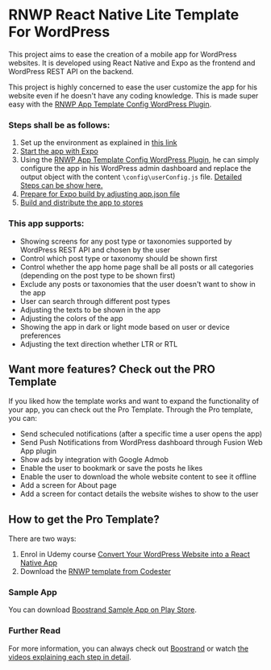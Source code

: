# RNWP React Native Lite Template For WordPress

This project aims to ease the creation of a mobile app for WordPress websites. It is developed using React Native and Expo as the frontend and WordPress REST API on the backend.

This project is highly concerned to ease the user customize the app for his website even if he doesn't have any coding knowledge. This is made super easy with the [RNWP App Template Config WordPress Plugin](https://wordpress.org/plugins/rnwp-app-template-config/).

### Steps shall be as follows:

1. Set up the environment as explained in [this link](https://boostrand.com/how-to-setup-your-expo-environment/)
2. [Start the app with Expo](https://boostrand.com/start-with-expo/)
3. Using the [RNWP App Template Config WordPress Plugin](https://wordpress.org/plugins/rnwp-app-template-config/), he can simply configure the app in his WordPress admin dashboard and replace the output object with the content `\config\userConfig.js` file. [Detailed Steps can be show here.](https://boostrand.com/configure-your-app-options-userconfig-js-file-and-rnwp-plugin/)
4. [Prepare for Expo build by adjusting app.json file](https://boostrand.com/configuring-app-json-file/)
5. [Build and distribute the app to stores](https://boostrand.com/distributing-app-to-stores-through-expo/)

### This app supports:

* Showing screens for any post type or taxonomies supported by WordPress REST API and chosen by the user
* Control which post type or taxonomy should be shown first
* Control whether the app home page shall be all posts or all categories (depending on the post type to be shown first)
* Exclude any posts or taxonomies that the user doesn't want to show in the app
* User can search through different post types
* Adjusting the texts to be shown in the app
* Adjusting the colors of the app
* Showing the app in dark or light mode based on user or device preferences
* Adjusting the text direction whether LTR or RTL

## Want more features? Check out the  PRO Template

If you liked how the template works and want to expand the functionality of your app, you can check out the Pro Template. Through the Pro template, you can:

* Send scheculed notifications (after a specific time a user opens the app)
* Send Push Notifications from WordPress dashboard through Fusion Web App plugin
* Show ads by integration with Google Admob
* Enable the user to bookmark or save the posts he likes
* Enable the user to download the whole website content to see it offline
* Add a screen for About page
* Add a screen for contact details the website wishes to show to the user

## How to get the Pro Template?

There are two ways:
1. Enrol in Udemy course [Convert Your WordPress Website into a React Native App](https://www.udemy.com/course/convert-wordpress-website-to-react-native-mobile-app/?referralCode=D5805E307957E9C1416A)
2. Download the [RNWP template from Codester](https://www.codester.com/items/26420/rnwp-react-native-template-for-wordpress-sites?ref=mkhaledche)

### Sample App
You can download [Boostrand Sample App on Play Store](https://play.google.com/store/apps/details?id=com.bootstrand.rnwp).

### Further Read
For more information, you can always check out [Boostrand](https://boostrand.com/) or watch [the videos explaining each step in detail](https://www.youtube.com/watch?v=SELBp8TYC50&list=PLpS4pOdpME0-DoW_whO0-YPXzUYSOfvxn).
